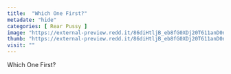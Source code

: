 ```yaml
---
title:  "Which One First?"
metadate: "hide"
categories: [ Rear Pussy ]
image: "https://external-preview.redd.it/86diHtljB_eb8fG0XDj20T611anD0nCy9OwCAyis2rM.jpg?auto=webp&s=af075e4cfd7efc95120742907da4b7e0460fdf9d"
thumb: "https://external-preview.redd.it/86diHtljB_eb8fG0XDj20T611anD0nCy9OwCAyis2rM.jpg?width=640&crop=smart&auto=webp&s=c593dd704b6e426dd9070cc638ad299de85ccf6a"
visit: ""
---
```

Which One First?
